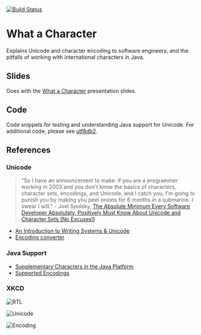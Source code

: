 [![Build Status](https://travis-ci.org/sualeh/What-a-Character.svg?branch=master)](https://travis-ci.org/sualeh/What-a-Character)

# What a Character

Explains Unicode and character encoding to software engineers, and the pitfalls of working with international characters in Java.

## Slides

Goes with the [ What a Character](https://docs.google.com/presentation/d/17NQzfRJuebKGc7Bz3C3-qTGAtI88r4gmLYiSWmVyXcU/pubb?start=false&loop=false) presentation slides.

## Code

Code snippets for testing and understanding Java support for Unicode. For additional code, please see [utf8db2](https://github.com/sualeh/utf8db2). 

## References

### Unicode

> "So I have an announcement to make: if you are a programmer working in 2003 and you don't know the basics of characters, character sets, encodings, and Unicode, and I catch you, I'm going to punish you by making you peel onions for 6 months in a submarine. I swear I will." - Joel Spolsky, [The Absolute Minimum Every Software Developer Absolutely, Positively Must Know About Unicode and Character Sets (No Excuses!)](http://www.joelonsoftware.com/articles/Unicode.html)

- [An Introduction to Writing Systems & Unicode](https://r12a.github.io/scripts/tutorial/)
- [Encoding converter](https://r12a.github.io/apps/encodings/)

### Java Support
- [Supplementary Characters in the Java Platform](http://www.oracle.com/us/technologies/java/supplementary-142654.html)
- [Supported Encodings](https://docs.oracle.com/javase/8/docs/technotes/guides/intl/encoding.doc.html)

### XKCD

![RTL](http://imgs.xkcd.com/comics/rtl.png "RTL")

![Unicode](http://imgs.xkcd.com/comics/unicode.png "Unicode")

![Encoding](http://imgs.xkcd.com/comics/encoding.png "Encoding")

